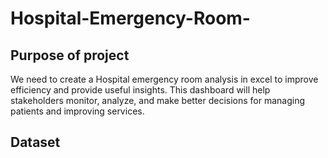 # Hospital-Emergency-Room-
## Purpose of project
We need to create a Hospital emergency room analysis in excel to improve efficiency and provide useful insights. This dashboard will help stakeholders monitor, analyze, and make better decisions for managing patients and improving services.

## Dataset 
